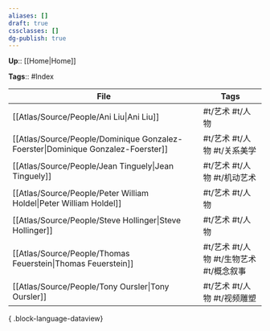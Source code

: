 ```yaml
---
aliases: []
draft: true
cssclasses: []
dg-publish: true
---
```


**Up**:: [[Home\|Home]]

**Tags**:: #Index

| File                                                                                | Tags                        |
| ----------------------------------------------------------------------------------- | --------------------------- |
| [[Atlas/Source/People/Ani Liu\|Ani Liu]]                                         | #t/艺术 #t/人物                 |
| [[Atlas/Source/People/Dominique Gonzalez-Foerster\|Dominique Gonzalez-Foerster]] | #t/艺术 #t/人物 #t/关系美学         |
| [[Atlas/Source/People/Jean Tinguely\|Jean Tinguely]]                             | #t/艺术 #t/人物 #t/机动艺术         |
| [[Atlas/Source/People/Peter William Holdel\|Peter William Holdel]]               | #t/艺术 #t/人物                 |
| [[Atlas/Source/People/Steve Hollinger\|Steve Hollinger]]                         | #t/艺术 #t/人物                 |
| [[Atlas/Source/People/Thomas Feuerstein\|Thomas Feuerstein]]                     | #t/艺术 #t/人物 #t/生物艺术 #t/概念叙事 |
| [[Atlas/Source/People/Tony Oursler\|Tony Oursler]]                               | #t/艺术 #t/人物 #t/视频雕塑         |

{ .block-language-dataview}
